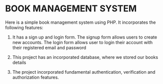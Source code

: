# BOOK MANAGEMENT SYSTEM

Here is a simple book management system using PHP. It incorporates the following features:

1. It has a sign up and login form. The signup form allows users to create new accounts. The login form allows user to login their account with their registered email and password

2. This project has an incorporated database, where we stored our books details

3. The project incorporated fundamental authentication, verification and authorization features.
